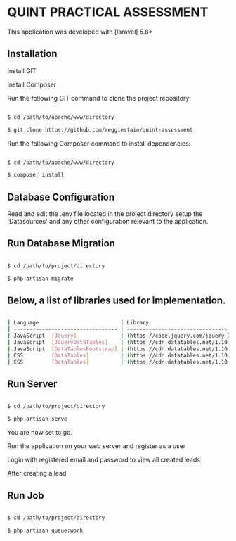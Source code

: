# QUINT PRACTICAL ASSESSMENT

This application was developed with [laravel] 5.8*

## Installation

Install GIT 

Install Composer

Run the following GIT command to clone the project repository:

``` bash

$ cd /path/to/apache/www/directory

$ git clone https://github.com/reggiestain/quint-assessment

```

Run the following Composer command to install dependencies:

``` bash

$ cd /path/to/apache/www/directory

$ composer install

```

## Database Configuration

Read and edit the .env file located in the project directory setup the 'Datasources' and any other configuration relevant to the application.


## Run Database Migration

``` bash

$ cd /path/to/project/directory

$ php artisan migrate

```

## Below, a list of libraries used for implementation.

``` bash

| Language                          | Library   
| --------------------------------- | ------------------------------------------------------------------------------ |
| JavaScript  [Jquery]              | (https://code.jquery.com/jquery-3.3.1.js)                                      |
| JavaScript  [JqueryDataTables]    | (https://cdn.datatables.net/1.10.19/js/jquery.dataTables.min.js)               |
| JavaScript  [DataTablesBootstrap] | (https://cdn.datatables.net/1.10.19/js/dataTables.bootstrap4.min.js)           |
| CSS         [DataTables]          | (https://cdn.datatables.net/1.10.19/css/dataTables.bootstrap4.min.css)         |
| CSS         [DataTables]          | (https://cdn.datatables.net/1.10.19/css/dataTables.bootstrap4.min.css)         |          

```

## Run Server

``` bash

$ cd /path/to/project/directory

$ php artisan serve

```

You are now set to go.

Run the application on your web server and register as a user
 
Login with registered email and password to view all created leads

After creating a lead 

## Run Job

``` bash

$ cd /path/to/project/directory

$ php artisan queue:work

```






